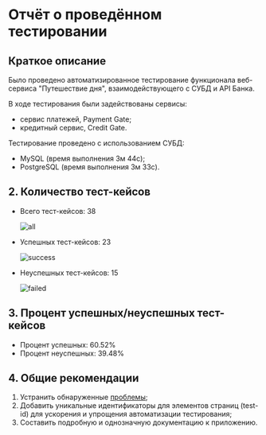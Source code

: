 # Отчёт о проведённом тестировании

## Краткое описание

Было проведено автоматизированное тестирование функционала веб-сервиса "Путешествие дня", взаимодействующего с СУБД и API Банка.

В ходе тестирования были задействованы сервисы:
* сервис платежей, Payment Gate;
* кредитный сервис, Credit Gate.

Тестирование проведено с использованием СУБД:
* MySQL (время выполнения 3м 44с);
* PostgreSQL (время выполнения 3м 33с).

## 2. Количество тест-кейсов

- Всего тест-кейсов: 38

  ![all](Images/MySQL/all.jpeg)

  
- Успешных тест-кейсов: 23

  ![success](Images/MySQL/success.jpeg)

- Неуспешных тест-кейсов: 15

  ![failed](Images/MySQL/failed.jpeg)


## 3. Процент успешных/неуспешных тест-кейсов

- Процент успешных: 60.52%
- Процент неуспешных: 39.48%

## 4. Общие рекомендации

1. Устранить обнаруженные [проблемы](https://github.com/Artem4ik002/Diplom_qa/issues);
2. Добавить уникальные идентификаторы для элементов страниц (test-id) для ускорения и упрощения
   автоматизации тестирования;
3. Составить подробную и однозначную документацию к приложению.